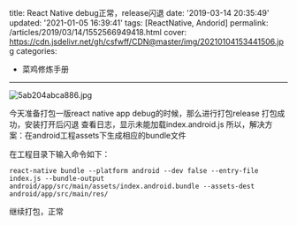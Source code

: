 title: React Native debug正常，release闪退
date: '2019-03-14 20:35:49'
updated: '2021-01-05 16:39:41'
tags: [ReactNative, Andorid]
permalink: /articles/2019/03/14/1552566949418.html
cover: https://cdn.jsdelivr.net/gh/csfwff/CDN@master/img/20210104153441506.jpg
categories: 
- 菜鸡修炼手册
---
![5ab204abca886.jpg](https://cdn.jsdelivr.net/gh/csfwff/CDN@master/img/20210104153441506.jpg)

今天准备打包一版react native app
debug的时候，那么进行打包release
打包成功，安装打开后闪退
查看日志，显示未能加载index.android.js
所以，解决方案：在android工程assets下生成相应的bundle文件

在工程目录下输入命令如下：

```
react-native bundle --platform android --dev false --entry-file index.js --bundle-output android/app/src/main/assets/index.android.bundle --assets-dest android/app/src/main/res/
```

继续打包，正常

